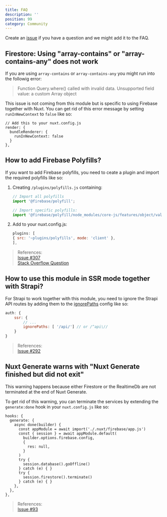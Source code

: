 ```yaml
---
title: FAQ
description: ''
position: 99
category: Community
---
```


Create an [issue](https://github.com/nuxt-community/firebase-module/issues) if you have a question and we might add it to the FAQ.

## Firestore: Using "array-contains" or "array-contains-any" does not work

If you are using `array-contains` or `array-contains-any` you might run into the followig error:

> Function Query.where() called with invalid data. Unsupported field value: a custom Array object


This issue is not coming from this module but is specific to using Firebase together with Nuxt. You can get rid of this error message by setting `runInNewContext` to `false` like so:


```js[nuxt.config.js]
// Add this to your nuxt.config.js
render: {
  bundleRenderer: {
    runInNewContext: false
  }
},
```

## How to add Firebase Polyfills?

If you want to add Firebase polyfills, you need to ceate a plugin and import the required polyfills like so:

1. Creating `/plugins/polyfills.js` containing:
    ```js
    // Import all polyfills
    import '@firebase/polyfill';

    // Import specific polyfills:
    import '@firebase/polyfill/node_modules/core-js/features/object/values';
    ```

2. Add to your nuxt.config.js:

    ```js
    plugins: [
    { src: '~plugins/polyfills', mode: 'client' },
    ],
    ```

> References:  
> [Issue #307](https://github.com/nuxt-community/firebase-module/issues/307)  
> [Stack Overflow Question](https://stackoverflow.com/questions/62308061/nuxt-firebase-ie-11-object-doesnt-support-property-or-method-values/64062207#64062207)


## How to use this module in SSR mode together with Strapi?

For Strapi to work together with this module, you need to ignore the Strapi API routes by adding them to the [ignorePaths](https://firebase.nuxtjs.org/service-options/auth#ignorepaths) config like so:

```js
auth: {
    ssr: {
        // ...
        ignorePaths: [ '/api/'] // or /^api\//
    }
}
```

> References:  
> [Issue #292](https://github.com/nuxt-community/firebase-module/issues/292)

## Nuxt Generate warns with "Nuxt Generate finished but did not exit"

This warning happens because either Firestore or the RealtimeDb are not terminated at the end of Nuxt Generate.

To get rid of this warning, you can terminate the services by extending the `generate:done` hook in your `nuxt.config.js` like so:

```js[nuxt.config.js]
hooks: {
  generate: {
    async done(builder) {
      const appModule = await import('./.nuxt/firebase/app.js')
      const { session } = await appModule.default(
        builder.options.firebase.config,
        {
          res: null,
        }
      )
      try {
        session.database().goOffline()
      } catch (e) { }
      try {
        session.firestore().terminate()
      } catch (e) { }
    },
  },
},
```

> References:  
> [Issue #93](https://github.com/nuxt-community/firebase-module/issues/93)